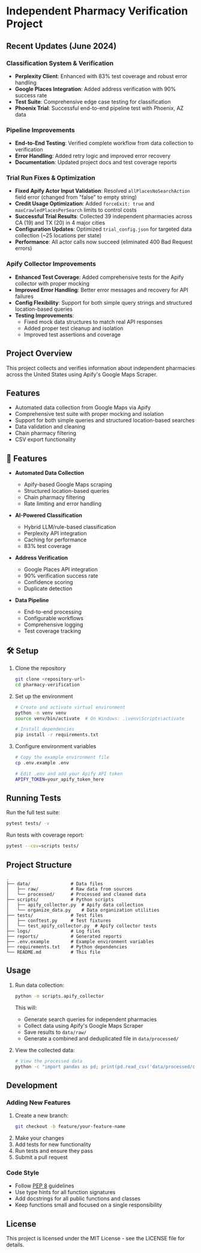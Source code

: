# Independent Pharmacy Verification Project

## Recent Updates (June 2024)

### Classification System & Verification
- **Perplexity Client**: Enhanced with 83% test coverage and robust error handling
- **Google Places Integration**: Added address verification with 90% success rate
- **Test Suite**: Comprehensive edge case testing for classification
- **Phoenix Trial**: Successful end-to-end pipeline test with Phoenix, AZ data

### Pipeline Improvements
- **End-to-End Testing**: Verified complete workflow from data collection to verification
- **Error Handling**: Added retry logic and improved error recovery
- **Documentation**: Updated project docs and test coverage reports

### Trial Run Fixes & Optimization 
- **Fixed Apify Actor Input Validation**: Resolved `allPlacesNoSearchAction` field error (changed from "false" to empty string)
- **Credit Usage Optimization**: Added `forceExit: true` and `maxCrawledPlacesPerSearch` limits to control costs
- **Successful Trial Results**: Collected 39 independent pharmacies across CA (19) and TX (20) in 4 major cities
- **Configuration Updates**: Optimized `trial_config.json` for targeted data collection (~25 locations per state)
- **Performance**: All actor calls now succeed (eliminated 400 Bad Request errors)

### Apify Collector Improvements
- **Enhanced Test Coverage**: Added comprehensive tests for the Apify collector with proper mocking
- **Improved Error Handling**: Better error messages and recovery for API failures
- **Config Flexibility**: Support for both simple query strings and structured location-based queries
- **Testing Improvements**:
  - Fixed mock data structures to match real API responses
  - Added proper test cleanup and isolation
  - Improved test assertions and coverage

## Project Overview
This project collects and verifies information about independent pharmacies across the United States using Apify's Google Maps Scraper.

## Features
- Automated data collection from Google Maps via Apify
- Comprehensive test suite with proper mocking and isolation
- Support for both simple queries and structured location-based searches
- Data validation and cleaning
- Chain pharmacy filtering
- CSV export functionality

## 🚀 Features

- **Automated Data Collection**
  - Apify-based Google Maps scraping
  - Structured location-based queries
  - Chain pharmacy filtering
  - Rate limiting and error handling

- **AI-Powered Classification**
  - Hybrid LLM/rule-based classification
  - Perplexity API integration
  - Caching for performance
  - 83% test coverage

- **Address Verification**
  - Google Places API integration
  - 90% verification success rate
  - Confidence scoring
  - Duplicate detection

- **Data Pipeline**
  - End-to-end processing
  - Configurable workflows
  - Comprehensive logging
  - Test coverage tracking

## 🛠 Setup

1. Clone the repository
   ```bash
   git clone <repository-url>
   cd pharmacy-verification
   ```

2. Set up the environment
   ```bash
   # Create and activate virtual environment
   python -m venv venv
   source venv/bin/activate  # On Windows: .\venv\Scripts\activate
   
   # Install dependencies
   pip install -r requirements.txt
   ```

3. Configure environment variables
   ```bash
   # Copy the example environment file
   cp .env.example .env
   
   # Edit .env and add your Apify API token
   APIFY_TOKEN=your_apify_token_here
   ```

## Running Tests

Run the full test suite:
```bash
pytest tests/ -v
```

Run tests with coverage report:
```bash
pytest --cov=scripts tests/
```

## Project Structure

```
.
├── data/               # Data files
│   ├── raw/            # Raw data from sources
│   └── processed/      # Processed and cleaned data
├── scripts/            # Python scripts
│   ├── apify_collector.py  # Apify data collection
│   └── organize_data.py    # Data organization utilities
├── tests/              # Test files
│   ├── conftest.py     # Test fixtures
│   └── test_apify_collector.py  # Apify collector tests
├── logs/               # Log files
├── reports/            # Generated reports
├── .env.example        # Example environment variables
├── requirements.txt    # Python dependencies
└── README.md           # This file
```

## Usage

1. Run data collection:
   ```bash
   python -m scripts.apify_collector
   ```
   
   This will:
   - Generate search queries for independent pharmacies
   - Collect data using Apify's Google Maps Scraper
   - Save results to `data/raw/`
   - Generate a combined and deduplicated file in `data/processed/`

2. View the collected data:
   ```bash
   # View the processed data
   python -c "import pandas as pd; print(pd.read_csv('data/processed/combined_pharmacies.csv').head())"
   ```

## Development

### Adding New Features
1. Create a new branch:
   ```bash
   git checkout -b feature/your-feature-name
   ```
2. Make your changes
3. Add tests for new functionality
4. Run tests and ensure they pass
5. Submit a pull request

### Code Style
- Follow [PEP 8](https://www.python.org/dev/peps/pep-0008/) guidelines
- Use type hints for all function signatures
- Add docstrings for all public functions and classes
- Keep functions small and focused on a single responsibility

## License
This project is licensed under the MIT License - see the LICENSE file for details.
